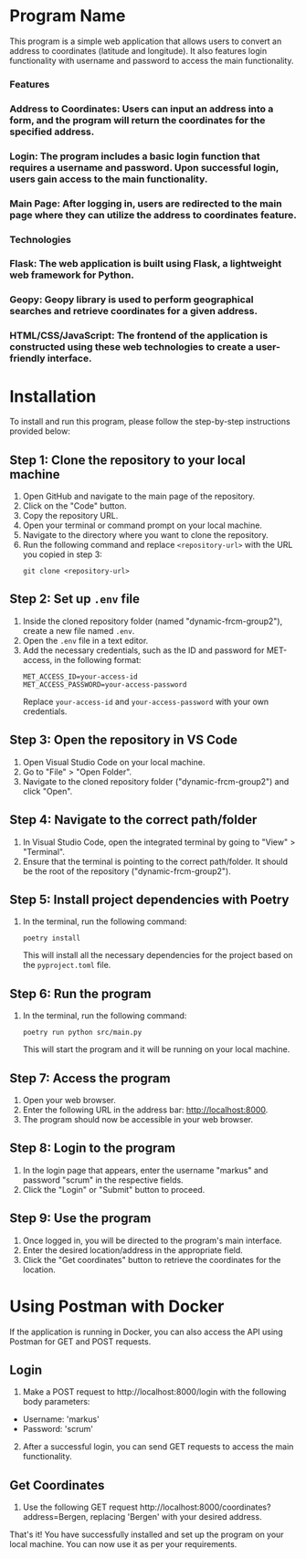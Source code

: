 # Program Name
This program is a simple web application that allows users to convert an address to coordinates (latitude and longitude). It also features login functionality with username and password to access the main functionality.

### Features
### Address to Coordinates: Users can input an address into a form, and the program will return the coordinates for the specified address.
### Login: The program includes a basic login function that requires a username and password. Upon successful login, users gain access to the main functionality.
### Main Page: After logging in, users are redirected to the main page where they can utilize the address to coordinates feature.
### Technologies
### Flask: The web application is built using Flask, a lightweight web framework for Python.
### Geopy: Geopy library is used to perform geographical searches and retrieve coordinates for a given address.
### HTML/CSS/JavaScript: The frontend of the application is constructed using these web technologies to create a user-friendly interface.


# Installation

To install and run this program, please follow the step-by-step instructions provided below:

## Step 1: Clone the repository to your local machine
1. Open GitHub and navigate to the main page of the repository.
2. Click on the "Code" button.
3. Copy the repository URL.
4. Open your terminal or command prompt on your local machine.
5. Navigate to the directory where you want to clone the repository.
6. Run the following command and replace `<repository-url>` with the URL you copied in step 3:
   ```
   git clone <repository-url>
   ```

## Step 2: Set up `.env` file
1. Inside the cloned repository folder (named "dynamic-frcm-group2"), create a new file named `.env`.
2. Open the `.env` file in a text editor.
3. Add the necessary credentials, such as the ID and password for MET-access, in the following format:
   ```
   MET_ACCESS_ID=your-access-id
   MET_ACCESS_PASSWORD=your-access-password
   ```
   Replace `your-access-id` and `your-access-password` with your own credentials.

## Step 3: Open the repository in VS Code
1. Open Visual Studio Code on your local machine.
2. Go to "File" > "Open Folder".
3. Navigate to the cloned repository folder ("dynamic-frcm-group2") and click "Open".

## Step 4: Navigate to the correct path/folder
1. In Visual Studio Code, open the integrated terminal by going to "View" > "Terminal".
2. Ensure that the terminal is pointing to the correct path/folder. It should be the root of the repository ("dynamic-frcm-group2").

## Step 5: Install project dependencies with Poetry
1. In the terminal, run the following command:
   ```
   poetry install
   ```
   This will install all the necessary dependencies for the project based on the `pyproject.toml` file.

## Step 6: Run the program
1. In the terminal, run the following command:
   ```
   poetry run python src/main.py
   ```
   This will start the program and it will be running on your local machine.

## Step 7: Access the program
1. Open your web browser.
2. Enter the following URL in the address bar: [http://localhost:8000](http://localhost:8000).
3. The program should now be accessible in your web browser.

## Step 8: Login to the program
1. In the login page that appears, enter the username "markus" and password "scrum" in the respective fields.
2. Click the "Login" or "Submit" button to proceed.

## Step 9: Use the program
1. Once logged in, you will be directed to the program's main interface.
2. Enter the desired location/address in the appropriate field.
3. Click the "Get coordinates" button to retrieve the coordinates for the location.

# Using Postman with Docker
If the application is running in Docker, you can also access the API using Postman for GET and POST requests.

## Login
1. Make a POST request to http://localhost:8000/login with the following body parameters:
  -   Username: 'markus'
  -   Password: 'scrum'
2. After a successful login, you can send GET requests to access the main functionality.

## Get Coordinates
1. Use the following GET request http://localhost:8000/coordinates?address=Bergen, replacing 'Bergen' with your desired address.


That's it! You have successfully installed and set up the program on your local machine. You can now use it as per your requirements.
